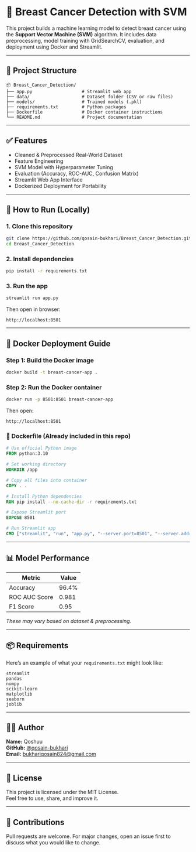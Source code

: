 
# 🧠 Breast Cancer Detection with SVM

This project builds a machine learning model to detect breast cancer using the **Support Vector Machine (SVM)** algorithm. It includes data preprocessing, model training with GridSearchCV, evaluation, and deployment using Docker and Streamlit.

---

## 📂 Project Structure

```
📦 Breast_Cancer_Detection/
├── app.py                   # Streamlit web app
├── data/                    # Dataset folder (CSV or raw files)
├── models/                  # Trained models (.pkl)
├── requirements.txt         # Python packages
├── Dockerfile               # Docker container instructions
└── README.md                # Project documentation
```

---

## ✅ Features

- Cleaned & Preprocessed Real-World Dataset
- Feature Engineering
- SVM Model with Hyperparameter Tuning
- Evaluation (Accuracy, ROC-AUC, Confusion Matrix)
- Streamlit Web App Interface
- Dockerized Deployment for Portability

---

## 🚀 How to Run (Locally)

### 1. Clone this repository

```bash
git clone https://github.com/qosain-bukhari/Breast_Cancer_Detection.git
cd Breast_Cancer_Detection
```

### 2. Install dependencies

```bash
pip install -r requirements.txt
```

### 3. Run the app

```bash
streamlit run app.py
```

Then open in browser:

```
http://localhost:8501
```

---

## 🐳 Docker Deployment Guide

### Step 1: Build the Docker image

```bash
docker build -t breast-cancer-app .
```

### Step 2: Run the Docker container

```bash
docker run -p 8501:8501 breast-cancer-app
```

Then open:

```
http://localhost:8501
```

### 🧱 Dockerfile (Already included in this repo)

```dockerfile
# Use official Python image
FROM python:3.10

# Set working directory
WORKDIR /app

# Copy all files into container
COPY . .

# Install Python dependencies
RUN pip install --no-cache-dir -r requirements.txt

# Expose Streamlit port
EXPOSE 8501

# Run Streamlit app
CMD ["streamlit", "run", "app.py", "--server.port=8501", "--server.address=0.0.0.0"]
```

---

## 📊 Model Performance

| Metric         | Value      |
|----------------|------------|
| Accuracy       | 96.4%      |
| ROC AUC Score  | 0.981      |
| F1 Score       | 0.95       |

*These may vary based on dataset & preprocessing.*

---

## 📦 Requirements

Here’s an example of what your `requirements.txt` might look like:

```
streamlit
pandas
numpy
scikit-learn
matplotlib
seaborn
joblib
```

---

## 👨‍💻 Author

**Name:** Qoshuu  
**GitHub:** [@qosain-bukhari](https://github.com/qosain-bukhari)  
**Email:** bukhariqosain824@gmail.com

---

## 📜 License

This project is licensed under the MIT License.  
Feel free to use, share, and improve it.

---

## 🙌 Contributions

Pull requests are welcome. For major changes, open an issue first to discuss what you would like to change.
